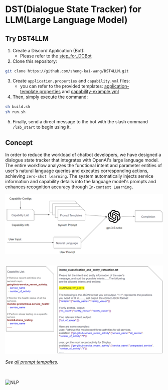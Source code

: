 # DST(Dialogue State Tracker) for LLM(Large Language Model)

## Try DST4LLM

1. Create a Discord Application (Bot):
    - Please refer to the [step_for_DCBot](https://drive.google.com/drive/folders/1FzD0hnLN3weTTEJ5zOfrXmml8RZwRaHC?usp=sharing)
2. Clone this repository:

```bash
git clone https://github.com/sheng-kai-wang/DST4LLM.git
```

3. Create `application.properties` and `capability.yml` files:
    - you can refer to the provided templates: [application-template.properties](./src/main/resources/application-template.properties) and [capability-example.yml](./src/main/resources/capability-example.yml)
4. Then, simply execute the command:

```bash
sh build.sh
sh run.sh
```

5. Finally, send a direct message to the bot with the slash command `/lab_start` to begin using it.

## Concept

In order to reduce the workload of chatbot developers, we have designed a dialogue state tracker that integrates with OpenAI's large language model. The entire workflow analyzes the functional intent and parameter entities of user's natural language queries and executes corresponding actions, achieving `zero-shot learning`. The system automatically injects service information and capability details into the language model's prompts and enhances recognition accuracy through `In-context Learning.`

<div><img alt="LLM in NLP" src="./img/LLM-In-NLP.png"></div>

<br />
<br />

<div><img alt="Prompt Template Example" src="./img/Prompt-Template-Example.png"></div>

_See [all prompt tempaltes](./src/main/resources/prompts)._

<br />
<br />

<div><img width="700px" alt="NLP" src="./img/NLP.jpg"></div>